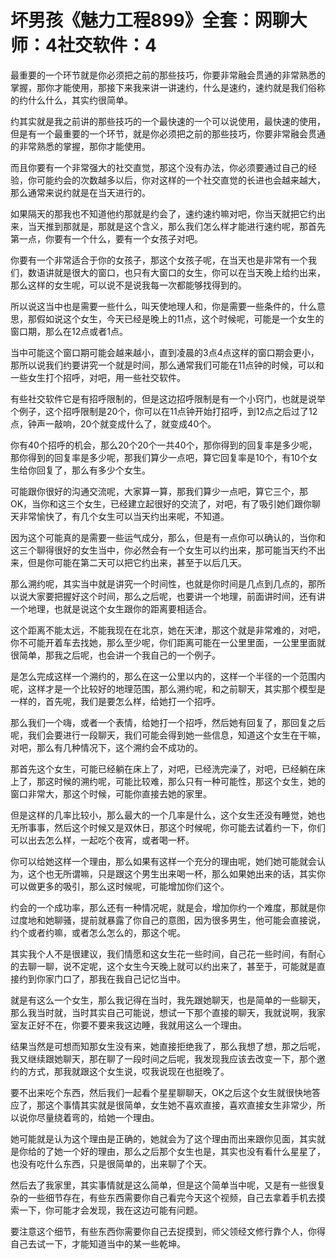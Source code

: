 # 坏男孩《魅力工程899》全套：网聊大师：4社交软件：4

最重要的一个环节就是你必须把之前的那些技巧，你要非常融会贯通的非常熟悉的掌握，那你才能使用，那接下来我来讲一讲速约，什么是速约，速约就是我们俗称的约什么什么，其实约很简单。

约其实就是我之前讲的那些技巧的一个最快速的一个可以说使用，最快速的使用，但是有一个最重要的一个环节，就是你必须把之前的那些技巧，你要非常融会贯通的非常熟悉的掌握，那你才能使用。

而且你要有一个非常强大的社交直觉，那这个没有办法，你必须要通过自己的经验，你可能约会的次数越多以后，你对这样的一个社交直觉的长进也会越来越大，那么通常来说约就是在当天进行的。

如果隔天的那我也不知道他约那就是约会了，速约速约嘛对吧，你当天就把它约出来，当天推到那就是，那就是这个含义，那么我们怎么样才能进行速约呢，那首先第一点，你要有一个什么，要有一个女孩子对吧。

你要有一个非常适合于你的女孩子，那这个女孩子呢，在当天也是非常有一个我们，数语讲就是很大的窗口，也只有大窗口的女生，你可以在当天晚上给约出来，那么这样的女生呢，可以说不是说我每一次都能够找得到的。

所以说这当中也是需要一些什么，叫天使地理人和，你是需要一些条件的，什么意思，那假如说这个女生，今天已经是晚上的11点，这个时候呢，可能是一个女生的窗口期，那么在12点或者1点。

当中可能这个窗口期可能会越来越小，直到凌晨的3点4点这样的窗口期会更小，那所以说我们约要讲究一个就是时间，那么通常我们可能在11点钟的时候，可以和一些女生打个招呼，对吧，用一些社交软件。

有些社交软件它是有招呼限制的，但是这边招呼限制是有一个小窍门，也就是说举个例子，这个招呼限制是20个，你可以在11点钟开始打招呼，到12点之后过了12点，钟声一敲响，20个就变成什么了，就变成40个。

你有40个招呼的机会，那么20个20个一共40个，那你得到的回复率是多少呢，那你得到的回复率是多少呢，那我们算少一点吧，算它回复率是10个，有10个女生给你回复了，那么有多少个女生。

可能跟你很好的沟通交流呢，大家算一算，那我们算少一点吧，算它三个，那OK，当你和这三个女生，已经建立起很好的交流了，对吧，有了吸引她们跟你聊天非常愉快了，有几个女生可以当天约出来呢，不知道。

因为这个可能真的是需要一些运气成分，那么，但是有一点你可以确认的，当你和这三个聊得很好的女生当中，你必然会有一个女生可以约出来，那可能当天约不出来，但是你可能在第二天可以把它约出来，甚至于以后几天。

那么溯约呢，其实当中就是讲究一个时间性，也就是你时间是几点到几点的，那所以说大家要把握好这个时间，那么之后呢，也要讲一个地理，前面讲时间，还有讲一个地理，也就是说这个女生跟你的距离要相适合。

这个距离不能太远，不能我现在在北京，她在天津，那这个就是非常难的，对吧，你不可能开着车去找她，那么至少呢，你们距离可能在一公里里面，一公里里面就很简单，那我之后呢，也会讲一个我自己的一个例子。

是怎么完成这样一个溯约的，那么在这一公里以内的，这样一个半径的一个范围内呢，这样才是一个比较好的地理范围，那么溯约呢，和之前聊天，其实那个模型是一样的，首先呢，我们是要怎么样，给她打一个招呼。

那么我们一个嗨，或者一个表情，给她打一个招呼，然后她有回复了，那回复之后呢，我们会要进行一段聊天，我们可能会得到她一些信息，知道这个女生在干嘛，对吧，那么有几种情况下，这个溯约会不成功的。

那首先这个女生，可能已经躺在床上了，对吧，已经洗完澡了，对吧，已经躺在床上了，那这时候的溯约呢，可能比较难，那么只有一种可能性，那这个女生，她的窗口非常大，那这个时候，可能你直接去她的家里。

但是这样的几率比较小，那么最大的一个几率是什么，这个女生还没有睡觉，她也无所事事，然后这个时候又是双休日，那这个时候呢，你可能去试着约一下，你们可以出去怎么样，一起吃个夜宵，或者喝一杯。

你可以给她这样一个理由，那么如果有这样一个充分的理由呢，她们她可能就会认为，这个也无所谓嘛，只是跟这个男生出来喝一杯，那么如果她出来的话，其实你可以做更多的吸引，那么这时候呢，可能增加你们这个。

约会的一个成功率，那么还有一种情况呢，就是会，增加你约一个难度，那就是你过度地和她聊骚，提前就暴露了你自己的意图，因为很多男生，他可能会直接说，约个或者约嘛，或者怎么怎么的，那这个呢。

其实我个人不是很建议，我们情愿和这女生花一些时间，自己花一些时间，有耐心的去聊一聊，说不定呢，这个女生今天晚上就可以约出来了，甚至于，可能就是直接约到你家门口了，那我在我自己记忆当中。

就是有这么一个女生，那么我记得在当时，我先跟她聊天，也是简单的一些聊天，那么我当时就，当时其实自己可能说，想试一下那个直接的聊天，我就说啊，我家室友正好不在，你要不要来我这边睡，我就用这么一个理由。

结果当然是可想而知那女生没有来，她直接拒绝我了，那么我想了想，那之后呢，我又继续跟她聊天，那在聊了一段时间之后呢，我发现我应该去改变一下，那个邀约的方式，那我就跟这个女生说，哎我说现在也挺晚了。

要不出来吃个东西，然后我们一起看个星星聊聊天，OK之后这个女生就很快地答应了，那这个事情其实就是很简单，女生她不喜欢直接，喜欢直接女生非常少，所以说你尽量绕着弯的，给她一个理由。

她可能就是认为这个理由是正确的，她就会为了这个理由而出来跟你见面，其实就是你给的了她一个好的理由，那么之后那个女生也是，其实也没有看什么星星了，也没有吃什么东西，只是很简单的，出来聊了个天。

然后去了我家里，其实事情就是这么简单，但是这个简单当中呢，又是有一些很复杂的一些细节存在，有些东西需要你自己看完今天这个视频，自己去拿着手机去摸索一下，你可能才会发现，我在这边可能有问题。

要注意这个细节，有些东西你需要你自己去捉摸到，师父领经文修行靠个人，你得自己去试一下，才能知道当中的某一些乾坤。